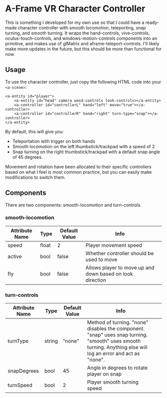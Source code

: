 # A-Frame VR Character Controller

This is something I developed for my own use so that I could have a ready-made character controller with smooth locomotion, teleporting, snap turning, and smooth turning.
It wraps the hand-controls, vive-controls, oculus-touch-controls, and windows-motion-controls components into an <a-controller> primitive, and makes use of glMatrix and aframe-teleport-controls.
I'll likely make more updates in the future, but this should be more than functional for now.

## Usage

To use the character controller, just copy the following HTML code into your `<a-scene>`:

    <a-entity id="player">
        <a-entity id="head" camera wasd-controls look-controls></a-entity>        
        <a-controller id="controllerL" hand="left" move="true"></a-controller>
        <a-controller id="controllerR" hand="right" turn-type="snap"></a-controller>
    </a-entity>


By default, this will give you:
- Teleportation with trigger on both hands
- Smooth locomotion on the left thumbstick/trackpad with a speed of 2
- Snap turning on the right thumbstick/trackpad with a default snap angle of 45 degrees.

Movement and rotation have been allocated to their specific controllers based on what I feel is most common practice, but you can easily make modifications to switch them.

## Components

There are two components: smooth-locomotion and turn-controls.

### smooth-locomotion

| Attribute Name | Type  | Default Value | Info                                                      |   |
|----------------|-------|---------------|-----------------------------------------------------------|---|
| speed          | float | 2             | Player movement speed                                         |   |
| active         | bool  | false         | Whether controller should be used to move                 |   |
| fly            | bool  | false         | Allows player to move up and down based on look direction |   |

### turn-controls

| Attribute Name | Type   | Default Value | Info                                                                                                                                                         |   |
|----------------|--------|---------------|--------------------------------------------------------------------------------------------------------------------------------------------------------------|---|
| turnType       | string | "none"        | Method of turning. "none" disables the component. "snap" uses snap turning. "smooth" uses smooth turning. Anything else will log an error and act as "none". |   |
| snapDegrees    | bool   | 45            | Angle in degrees to rotate player on snap                                                                                                                    |   |
| turnSpeed      | bool   | 2             | Player smooth turning speed                                                                                                                                  |   |

